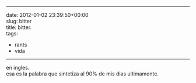 
---
date: 2012-01-02 23:39:50+00:00  
slug: bitter  
title: bitter.  
tags:  
- rants  
- vida  

---
  
en ingles.  
esa es la palabra que sintetiza al 90% de mis dias ultimamente.   
